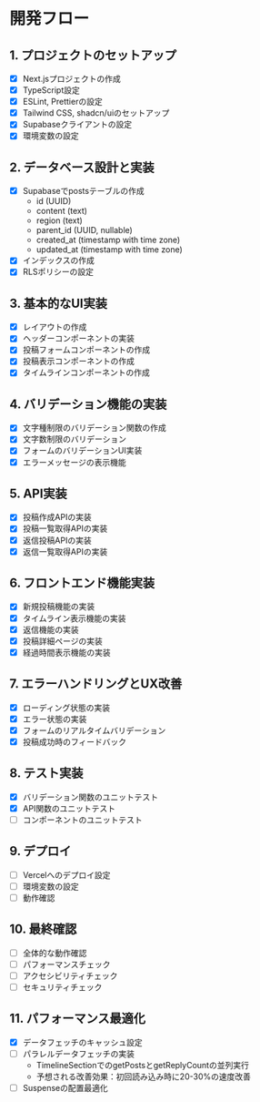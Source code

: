 # 開発フロー

## 1. プロジェクトのセットアップ
- [x] Next.jsプロジェクトの作成
- [x] TypeScript設定
- [x] ESLint, Prettierの設定
- [x] Tailwind CSS, shadcn/uiのセットアップ
- [x] Supabaseクライアントの設定
- [x] 環境変数の設定

## 2. データベース設計と実装
- [x] Supabaseでpostsテーブルの作成
  - id (UUID)
  - content (text)
  - region (text)
  - parent_id (UUID, nullable)
  - created_at (timestamp with time zone)
  - updated_at (timestamp with time zone)
- [x] インデックスの作成
- [x] RLSポリシーの設定

## 3. 基本的なUI実装
- [x] レイアウトの作成
- [x] ヘッダーコンポーネントの実装
- [x] 投稿フォームコンポーネントの作成
- [x] 投稿表示コンポーネントの作成
- [x] タイムラインコンポーネントの作成

## 4. バリデーション機能の実装
- [x] 文字種制限のバリデーション関数の作成
- [x] 文字数制限のバリデーション
- [x] フォームのバリデーションUI実装
- [x] エラーメッセージの表示機能

## 5. API実装
- [x] 投稿作成APIの実装
- [x] 投稿一覧取得APIの実装
- [x] 返信投稿APIの実装
- [x] 返信一覧取得APIの実装

## 6. フロントエンド機能実装
- [x] 新規投稿機能の実装
- [x] タイムライン表示機能の実装
- [x] 返信機能の実装
- [x] 投稿詳細ページの実装
- [x] 経過時間表示機能の実装

## 7. エラーハンドリングとUX改善
- [x] ローディング状態の実装
- [x] エラー状態の実装
- [x] フォームのリアルタイムバリデーション
- [x] 投稿成功時のフィードバック

## 8. テスト実装
- [x] バリデーション関数のユニットテスト
- [x] API関数のユニットテスト
- [ ] コンポーネントのユニットテスト

## 9. デプロイ
- [ ] Vercelへのデプロイ設定
- [ ] 環境変数の設定
- [ ] 動作確認

## 10. 最終確認
- [ ] 全体的な動作確認
- [ ] パフォーマンスチェック
- [ ] アクセシビリティチェック
- [ ] セキュリティチェック

## 11. パフォーマンス最適化
- [x] データフェッチのキャッシュ設定
- [ ] パラレルデータフェッチの実装
  - TimelineSectionでのgetPostsとgetReplyCountの並列実行
  - 予想される改善効果：初回読み込み時に20-30%の速度改善
- [ ] Suspenseの配置最適化
